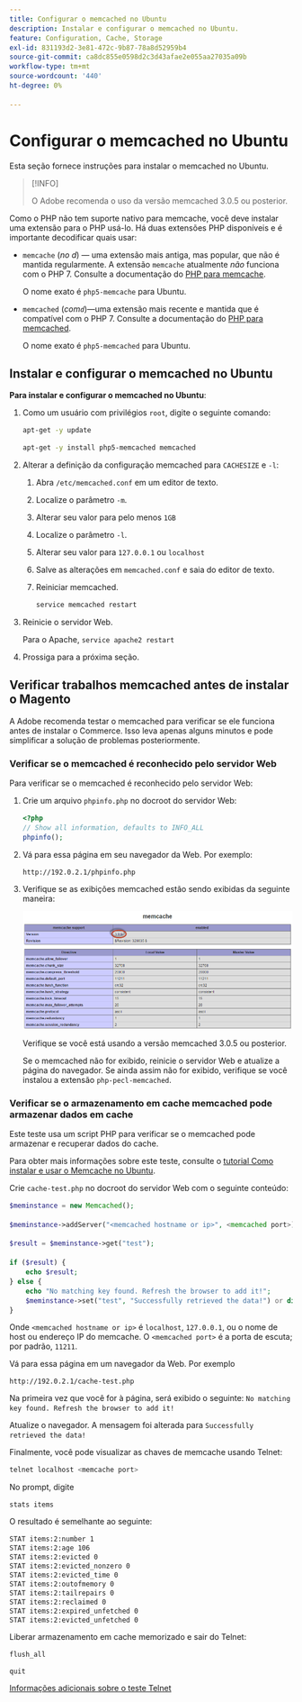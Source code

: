 ```yaml
---
title: Configurar o memcached no Ubuntu
description: Instalar e configurar o memcached no Ubuntu.
feature: Configuration, Cache, Storage
exl-id: 831193d2-3e81-472c-9b87-78a8d52959b4
source-git-commit: ca8dc855e0598d2c3d43afae2e055aa27035a09b
workflow-type: tm+mt
source-wordcount: '440'
ht-degree: 0%

---
```


# Configurar o memcached no Ubuntu

Esta seção fornece instruções para instalar o memcached no Ubuntu.

>[!INFO]
>
>O Adobe recomenda o uso da versão memcached 3.0.5 ou posterior.

Como o PHP não tem suporte nativo para memcache, você deve instalar uma extensão para o PHP usá-lo. Há duas extensões PHP disponíveis e é importante decodificar quais usar:

- `memcache` (_no d_) — uma extensão mais antiga, mas popular, que não é mantida regularmente.
A extensão `memcache` atualmente _não_ funciona com o PHP 7. Consulte a documentação do [PHP para memcache](https://www.php.net/manual/en/book.memcache.php).

  O nome exato é `php5-memcache` para Ubuntu.

- `memcached` (_com`d`_)—uma extensão mais recente e mantida que é compatível com o PHP 7. Consulte a documentação do [PHP para memcached](https://www.php.net/manual/en/book.memcached.php).

  O nome exato é `php5-memcached` para Ubuntu.

## Instalar e configurar o memcached no Ubuntu

**Para instalar e configurar o memcached no Ubuntu**:

1. Como um usuário com privilégios `root`, digite o seguinte comando:

   ```bash
   apt-get -y update
   ```

   ```bash
   apt-get -y install php5-memcached memcached
   ```

1. Alterar a definição da configuração memcached para `CACHESIZE` e `-l`:

   1. Abra `/etc/memcached.conf` em um editor de texto.
   1. Localize o parâmetro `-m`.
   1. Alterar seu valor para pelo menos `1GB`
   1. Localize o parâmetro `-l`.
   1. Alterar seu valor para `127.0.0.1` ou `localhost`
   1. Salve as alterações em `memcached.conf` e saia do editor de texto.
   1. Reiniciar memcached.

      ```bash
      service memcached restart
      ```

1. Reinicie o servidor Web.

   Para o Apache, `service apache2 restart`

1. Prossiga para a próxima seção.

## Verificar trabalhos memcached antes de instalar o Magento

A Adobe recomenda testar o memcached para verificar se ele funciona antes de instalar o Commerce. Isso leva apenas alguns minutos e pode simplificar a solução de problemas posteriormente.

### Verificar se o memcached é reconhecido pelo servidor Web

Para verificar se o memcached é reconhecido pelo servidor Web:

1. Crie um arquivo `phpinfo.php` no docroot do servidor Web:

   ```php
   <?php
   // Show all information, defaults to INFO_ALL
   phpinfo();
   ```

1. Vá para essa página em seu navegador da Web. Por exemplo:

   ```http
   http://192.0.2.1/phpinfo.php
   ```

1. Verifique se as exibições memcached estão sendo exibidas da seguinte maneira:

   ![Confirmar que o memcached é reconhecido pelo servidor Web](../../assets/configuration/memcache.png)

   Verifique se você está usando a versão memcached 3.0.5 ou posterior.

   Se o memcached não for exibido, reinicie o servidor Web e atualize a página do navegador. Se ainda assim não for exibido, verifique se você instalou a extensão `php-pecl-memcached`.

### Verificar se o armazenamento em cache memcached pode armazenar dados em cache

Este teste usa um script PHP para verificar se o memcached pode armazenar e recuperar dados do cache.

Para obter mais informações sobre este teste, consulte o [tutorial Como instalar e usar o Memcache no Ubuntu](https://www.digitalocean.com/community/tutorials/how-to-install-and-use-memcache-on-ubuntu-14-04).

Crie `cache-test.php` no docroot do servidor Web com o seguinte conteúdo:

```php
$meminstance = new Memcached();

$meminstance->addServer("<memcached hostname or ip>", <memcached port>);

$result = $meminstance->get("test");

if ($result) {
    echo $result;
} else {
    echo "No matching key found. Refresh the browser to add it!";
    $meminstance->set("test", "Successfully retrieved the data!") or die("Could not save anything to memcached...");
}
```

Onde `<memcached hostname or ip>` é `localhost`, `127.0.0.1`, ou o nome de host ou endereço IP do memcache. O `<memcached port>` é a porta de escuta; por padrão, `11211`.

Vá para essa página em um navegador da Web. Por exemplo

```http
http://192.0.2.1/cache-test.php
```

Na primeira vez que você for à página, será exibido o seguinte: `No matching key found. Refresh the browser to add it!`

Atualize o navegador. A mensagem foi alterada para `Successfully retrieved the data!`

Finalmente, você pode visualizar as chaves de memcache usando Telnet:

```bash
telnet localhost <memcache port>
```

No prompt, digite

```shell
stats items
```

O resultado é semelhante ao seguinte:

```
STAT items:2:number 1
STAT items:2:age 106
STAT items:2:evicted 0
STAT items:2:evicted_nonzero 0
STAT items:2:evicted_time 0
STAT items:2:outofmemory 0
STAT items:2:tailrepairs 0
STAT items:2:reclaimed 0
STAT items:2:expired_unfetched 0
STAT items:2:evicted_unfetched 0
```

Liberar armazenamento em cache memorizado e sair do Telnet:

```shell
flush_all
```

```shell
quit
```

[Informações adicionais sobre o teste Telnet](https://darkcoding.net/software/memcached-list-all-keys/)

